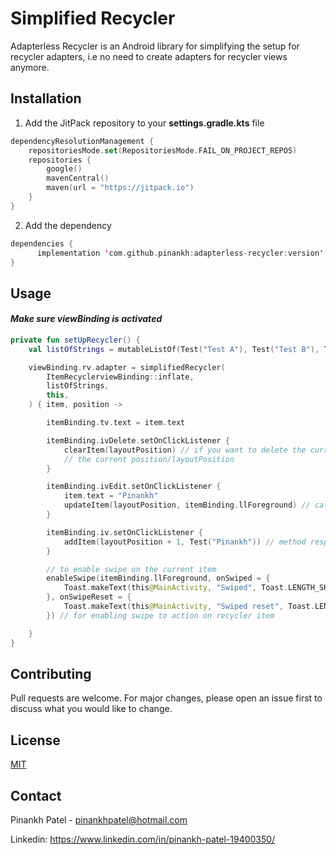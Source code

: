 # Simplified Recycler

Adapterless Recycler is an Android library for simplifying the setup for recycler adapters, i.e no need to create adapters for recycler views anymore.

## Installation

1. Add the JitPack repository to your **settings.gradle.kts** file

```kotlin
dependencyResolutionManagement {
    repositoriesMode.set(RepositoriesMode.FAIL_ON_PROJECT_REPOS)
    repositories {
        google()
        mavenCentral()
        maven(url = "https://jitpack.io")
    }
}
```
2. Add the dependency
```kotlin
dependencies {
	  implementation 'com.github.pinankh:adapterless-recycler:version'
}
```
## Usage

#### *Make sure viewBinding is activated*

```kotlin
private fun setUpRecycler() {
    val listOfStrings = mutableListOf(Test("Test A"), Test("Test B"), Test("Test C"))

    viewBinding.rv.adapter = simplifiedRecycler(
        ItemRecyclerviewBinding::inflate,
        listOfStrings,
        this,
    ) { item, position ->

        itemBinding.tv.text = item.text

        itemBinding.ivDelete.setOnClickListener {
            clearItem(layoutPosition) // if you want to delete the current item, just call this method and pass
            // the current position/layoutPosition
        }

        itemBinding.ivEdit.setOnClickListener {
            item.text = "Pinankh"
            updateItem(layoutPosition, itemBinding.llForeground) // call this method to update the current item
        }

        itemBinding.iv.setOnClickListener {
            addItem(layoutPosition + 1, Test("Pinankh")) // method responsible for adding an item at specified position
        }

        // to enable swipe on the current item
        enableSwipe(itemBinding.llForeground, onSwiped = {
            Toast.makeText(this@MainActivity, "Swiped", Toast.LENGTH_SHORT).show()
        }, onSwipeReset = {
            Toast.makeText(this@MainActivity, "Swiped reset", Toast.LENGTH_SHORT).show()
        }) // for enabling swipe to action on recycler item

    }
}

```

## Contributing

Pull requests are welcome. For major changes, please open an issue first
to discuss what you would like to change.

## License

[MIT](https://choosealicense.com/licenses/mit/)

<!-- CONTACT -->
## Contact

Pinankh Patel - pinankhpatel@hotmail.com

Linkedin: https://www.linkedin.com/in/pinankh-patel-19400350/
